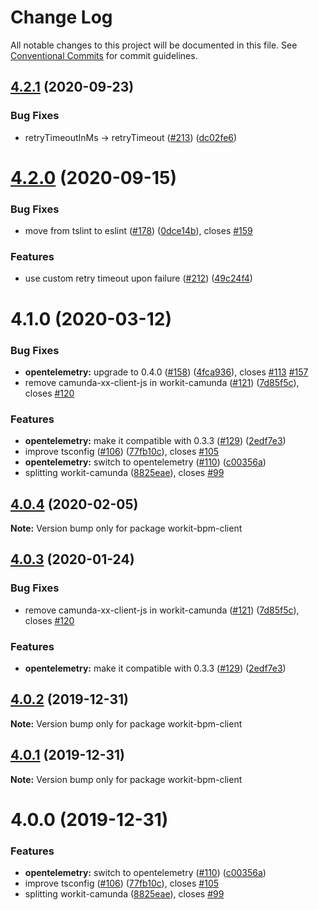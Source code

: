 # Change Log

All notable changes to this project will be documented in this file.
See [Conventional Commits](https://conventionalcommits.org) for commit guidelines.

## [4.2.1](https://github.com/VilledeMontreal/workit/compare/v4.2.0...v4.2.1) (2020-09-23)


### Bug Fixes

* retryTimeoutInMs → retryTimeout ([#213](https://github.com/VilledeMontreal/workit/issues/213)) ([dc02fe6](https://github.com/VilledeMontreal/workit/commit/dc02fe68f4a0bc30c1126dc189ac2e8dd1bcc16c))





# [4.2.0](https://github.com/VilledeMontreal/workit/compare/v4.1.0...v4.2.0) (2020-09-15)


### Bug Fixes

* move from tslint to eslint ([#178](https://github.com/VilledeMontreal/workit/issues/178)) ([0dce14b](https://github.com/VilledeMontreal/workit/commit/0dce14b696649cdff886c3e7a0ffdbbd56b548d7)), closes [#159](https://github.com/VilledeMontreal/workit/issues/159)


### Features

* use custom retry timeout upon failure ([#212](https://github.com/VilledeMontreal/workit/issues/212)) ([49c24f4](https://github.com/VilledeMontreal/workit/commit/49c24f475cbed3a438e65b75288c86f9aec73f81))





# 4.1.0 (2020-03-12)


### Bug Fixes

* **opentelemetry:** upgrade to 0.4.0 ([#158](https://github.com/VilledeMontreal/workit/issues/158)) ([4fca936](https://github.com/VilledeMontreal/workit/commit/4fca93608cb8ecb0242f7d8fe406b14bec0dc80b)), closes [#113](https://github.com/VilledeMontreal/workit/issues/113) [#157](https://github.com/VilledeMontreal/workit/issues/157)
* remove camunda-xx-client-js in workit-camunda ([#121](https://github.com/VilledeMontreal/workit/issues/121)) ([7d85f5c](https://github.com/VilledeMontreal/workit/commit/7d85f5cf59b91c5aef6ecd50d7a114866029c390)), closes [#120](https://github.com/VilledeMontreal/workit/issues/120)


### Features

* **opentelemetry:** make it compatible with 0.3.3 ([#129](https://github.com/VilledeMontreal/workit/issues/129)) ([2edf7e3](https://github.com/VilledeMontreal/workit/commit/2edf7e38a2bd5ad56d775c27e220a90c230f57f4))
* improve tsconfig ([#106](https://github.com/VilledeMontreal/workit/issues/106)) ([77fb10c](https://github.com/VilledeMontreal/workit/commit/77fb10cee7abe9340d88d301a4066636f7898887)), closes [#105](https://github.com/VilledeMontreal/workit/issues/105)
* **opentelemetry:** switch to opentelemetry ([#110](https://github.com/VilledeMontreal/workit/issues/110)) ([c00356a](https://github.com/VilledeMontreal/workit/commit/c00356aa4d792cfc310825d526f40f7eccb33844))
* splitting workit-camunda ([8825eae](https://github.com/VilledeMontreal/workit/commit/8825eaef9b66f86f3c21de4bc8ba093c75779fb4)), closes [#99](https://github.com/VilledeMontreal/workit/issues/99)





## [4.0.4](https://github.com/VilledeMontreal/workit/compare/workit-bpm-client@4.0.3...workit-bpm-client@4.0.4) (2020-02-05)

**Note:** Version bump only for package workit-bpm-client





## [4.0.3](https://github.com/VilledeMontreal/workit/compare/workit-bpm-client@4.0.2...workit-bpm-client@4.0.3) (2020-01-24)


### Bug Fixes

* remove camunda-xx-client-js in workit-camunda ([#121](https://github.com/VilledeMontreal/workit/issues/121)) ([7d85f5c](https://github.com/VilledeMontreal/workit/commit/7d85f5cf59b91c5aef6ecd50d7a114866029c390)), closes [#120](https://github.com/VilledeMontreal/workit/issues/120)


### Features

* **opentelemetry:** make it compatible with 0.3.3 ([#129](https://github.com/VilledeMontreal/workit/issues/129)) ([2edf7e3](https://github.com/VilledeMontreal/workit/commit/2edf7e38a2bd5ad56d775c27e220a90c230f57f4))





## [4.0.2](https://github.com/VilledeMontreal/workit/compare/workit-bpm-client@4.0.1...workit-bpm-client@4.0.2) (2019-12-31)

**Note:** Version bump only for package workit-bpm-client





## [4.0.1](https://github.com/VilledeMontreal/workit/compare/workit-bpm-client@4.0.0...workit-bpm-client@4.0.1) (2019-12-31)

**Note:** Version bump only for package workit-bpm-client





# 4.0.0 (2019-12-31)


### Features

* **opentelemetry:** switch to opentelemetry ([#110](https://github.com/VilledeMontreal/workit/issues/110)) ([c00356a](https://github.com/VilledeMontreal/workit/commit/c00356a))
* improve tsconfig ([#106](https://github.com/VilledeMontreal/workit/issues/106)) ([77fb10c](https://github.com/VilledeMontreal/workit/commit/77fb10c)), closes [#105](https://github.com/VilledeMontreal/workit/issues/105)
* splitting workit-camunda ([8825eae](https://github.com/VilledeMontreal/workit/commit/8825eae)), closes [#99](https://github.com/VilledeMontreal/workit/issues/99)
